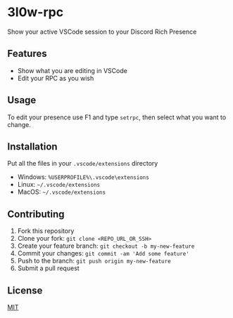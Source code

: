 # 3l0w-rpc
Show your active VSCode session to your Discord Rich Presence

## Features
* Show what you are editing in VSCode
* Edit your RPC as you wish

## Usage
To edit your presence use F1 and type `setrpc`, then select what you want to change.

## Installation
Put all the files in your `.vscode/extensions` directory

- Windows: `%USERPROFILE%\.vscode\extensions`
- Linux: `~/.vscode/extensions`
- MacOS: `~/.vscode/extensions`

## Contributing
1. Fork this repository
2. Clone your fork: `git clone <REPO_URL_OR_SSH>`
3. Create your feature branch: `git checkout -b my-new-feature`
4. Commit your changes: `git commit -am 'Add some feature'`
5. Push to the branch: `git push origin my-new-feature`
6. Submit a pull request

## License
[MIT](https://choosealicense.com/licenses/mit/)
